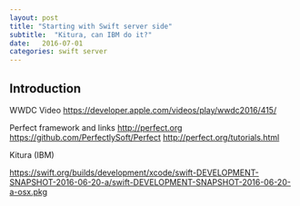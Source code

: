 ```yaml
---
layout: post
title: "Starting with Swift server side"
subtitle:  "Kitura, can IBM do it?"
date:   2016-07-01
categories: swift server
---
```


## Introduction
WWDC Video
https://developer.apple.com/videos/play/wwdc2016/415/

Perfect framework and links
http://perfect.org
https://github.com/PerfectlySoft/Perfect
http://perfect.org/tutorials.html


Kitura (IBM)

https://swift.org/builds/development/xcode/swift-DEVELOPMENT-SNAPSHOT-2016-06-20-a/swift-DEVELOPMENT-SNAPSHOT-2016-06-20-a-osx.pkg
